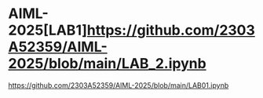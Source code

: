 # AIML-2025[LAB1]https://github.com/2303A52359/AIML-2025/blob/main/LAB_2.ipynb
https://github.com/2303A52359/AIML-2025/blob/main/LAB01.ipynb
